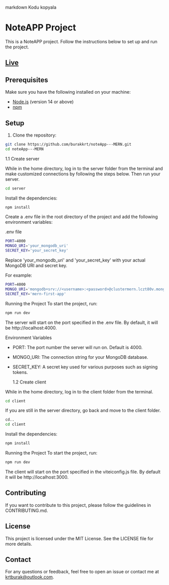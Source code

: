 markdown
Kodu kopyala

# NoteAPP Project

This is a NoteAPP project. Follow the instructions below to set up and run the project.

## [Live](https://note-app-mern-lvwv5ueyz-burakkrts-projects.vercel.app)

## Prerequisites

Make sure you have the following installed on your machine:

- [Node.js](https://nodejs.org/) (version 14 or above)
- [npm](https://www.npmjs.com/)

## Setup

1. Clone the repository:

```bash
git clone https://github.com/burakkrt/noteApp---MERN.git
cd noteApp---MERN
```

1.1 Create server

While in the home directory, log in to the server folder from the terminal and make customized connections by following the steps below. Then run your server.

```bash
cd server
```

Install the dependencies:

```bash
npm install
```

Create a .env file in the root directory of the project and add the following environment variables:

.env file

```bash
PORT=4000
MONGO_URI='your_mongodb_uri'
SECRET_KEY='your_secret_key'
```

Replace 'your_mongodb_uri' and 'your_secret_key' with your actual MongoDB URI and secret key.

For example:

```bash
PORT=4000
MONGO_URI='mongodb+srv://<username>:<password>@clustermern.lczt80v.mongodb.net/notDB?retryWrites=true&w=majority&appName=ClusterMern'
SECRET_KEY='mern-first-app'
```

Running the Project
To start the project, run:

```bash
npm run dev
```

The server will start on the port specified in the .env file. By default, it will be http://localhost:4000.

Environment Variables

- PORT: The port number the server will run on. Default is 4000.
- MONGO_URI: The connection string for your MongoDB database.
- SECRET_KEY: A secret key used for various purposes such as signing tokens.

  1.2 Create client

While in the home directory, log in to the client folder from the terminal.

```bash
cd client
```

If you are still in the server directory, go back and move to the client folder.

```bash
cd..
cd client
```

Install the dependencies:

```bash
npm install
```

Running the Project
To start the project, run:

```bash
npm run dev
```

The client will start on the port specified in the viteiconfig.js file. By default it will be http://localhost:3000.

## Contributing

If you want to contribute to this project, please follow the guidelines in CONTRIBUTING.md.

## License

This project is licensed under the MIT License. See the LICENSE file for more details.

## Contact

For any questions or feedback, feel free to open an issue or contact me at krtburak@outlook.com.
